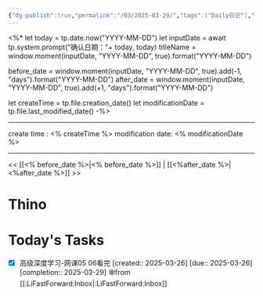 ```yaml
---
{"dg-publish":true,"permalink":"/03/2025-03-29/","tags":["Daily日记"],"noteIcon":"","created":"2025-01-31T00:35","updated":"2025-07-01T13:38"}
---
```


<%*
let today = tp.date.now("YYYY-MM-DD")
let inputDate = await tp.system.prompt("确认日期："+ today, today)
titleName = window.moment(inputDate, "YYYY-MM-DD", true).format("YYYY-MM-DD")

before_date = window.moment(inputDate, "YYYY-MM-DD", true).add(-1, "days").format("YYYY-MM-DD")
after_date = window.moment(inputDate, "YYYY-MM-DD", true).add(+1, "days").format("YYYY-MM-DD")

let createTime = tp.file.creation_date()
let modificationDate = tp.file.last_modified_date()
-%>


---
create time : <% createTime %>
modification date: <% modificationDate %>

---

<< [[<% before_date %>\|<% before_date %>]]  |  [[<%after_date %>\|<%after_date %>]]  >>

# Thino

# Today's Tasks

- [x] 高级深度学习-网课05 06看完  [created:: 2025-03-26]  [due:: 2025-03-26]  [completion:: 2025-03-29] 🕸️from [[:LiFastForward:Inbox\|:LiFastForward:Inbox]]
